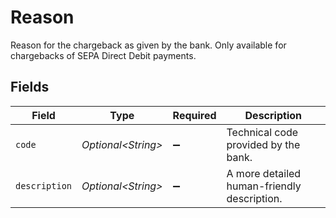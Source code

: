 # Reason

Reason for the chargeback as given by the bank. Only available for chargebacks of SEPA Direct Debit payments.


## Fields

| Field                                       | Type                                        | Required                                    | Description                                 |
| ------------------------------------------- | ------------------------------------------- | ------------------------------------------- | ------------------------------------------- |
| `code`                                      | *Optional\<String>*                         | :heavy_minus_sign:                          | Technical code provided by the bank.        |
| `description`                               | *Optional\<String>*                         | :heavy_minus_sign:                          | A more detailed human-friendly description. |